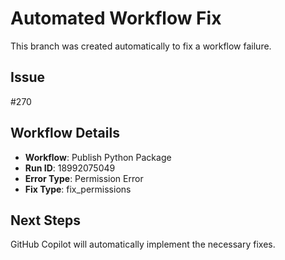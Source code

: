 # Automated Workflow Fix

This branch was created automatically to fix a workflow failure.

## Issue

#270

## Workflow Details

- **Workflow**: Publish Python Package
- **Run ID**: 18992075049
- **Error Type**: Permission Error
- **Fix Type**: fix_permissions

## Next Steps

GitHub Copilot will automatically implement the necessary fixes.

